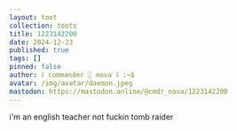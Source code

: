 ```yaml
---
layout: toot
collection: toots
title: 1223142200
date: 2024-12-23
published: true
tags: []
pinned: false
author: ⸸ commander ░ nova ⸸ :~$
avatar: /img/avatar/daemon.jpeg
mastodon: https://mastodon.online/@cmdr_nova/1223142200
---
```


i'm an english teacher not fuckin tomb raider
